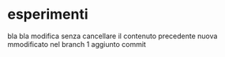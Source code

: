 # esperimenti
bla bla modifica senza cancellare il contenuto precedente
nuova mmodificato nel branch 1 aggiunto commit


